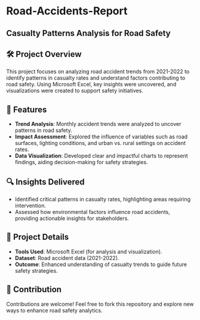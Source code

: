 # Road-Accidents-Report

## Casualty Patterns Analysis for Road Safety  

## 🛠 Project Overview  
This project focuses on analyzing road accident trends from 2021-2022 to identify patterns in casualty rates and understand factors contributing to road safety. Using Microsoft Excel, key insights were uncovered, and visualizations were created to support safety initiatives.

## 🚀 Features  
- **Trend Analysis**: Monthly accident trends were analyzed to uncover patterns in road safety.  
- **Impact Assessment**: Explored the influence of variables such as road surfaces, lighting conditions, and urban vs. rural settings on accident rates.  
- **Data Visualization**: Developed clear and impactful charts to represent findings, aiding decision-making for safety strategies.  

## 🔍 Insights Delivered  
- Identified critical patterns in casualty rates, highlighting areas requiring intervention.  
- Assessed how environmental factors influence road accidents, providing actionable insights for stakeholders.  

## 📂 Project Details  
- **Tools Used**: Microsoft Excel (for analysis and visualization).  
- **Dataset**: Road accident data (2021-2022).  
- **Outcome**: Enhanced understanding of casualty trends to guide future safety strategies.  

## 🤝 Contribution  
Contributions are welcome! Feel free to fork this repository and explore new ways to enhance road safety analytics.  
